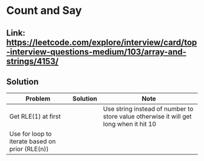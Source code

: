 # Count and Say

## Link: <https://leetcode.com/explore/interview/card/top-interview-questions-medium/103/array-and-strings/4153/>

## Solution

| Problem                                         | Solution | Note                                                                                  |
| ----------------------------------------------- | -------- | ------------------------------------------------------------------------------------- |
| Get RLE(1) at first                             |          | Use string instead of number to store value otherwise it will get long when it hit 10 |
| Use for loop to iterate based on prior (RLE(n)) |          |                                                                                       |
